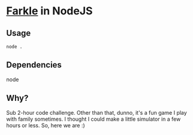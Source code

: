 # [Farkle](https://en.wikipedia.org/wiki/Farkle) in NodeJS

## Usage
`node .`

## Dependencies
node

## Why?
Sub 2-hour code challenge.
Other than that, dunno, it's a fun game I play with family sometimes. I thought I could make a little simulator in a few hours or less. So, here we are :)
